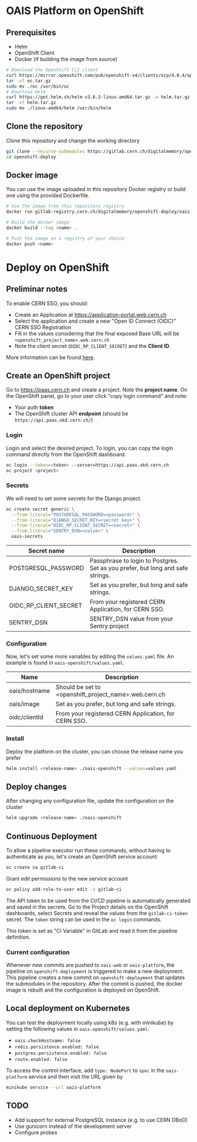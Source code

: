 # OAIS Platform on OpenShift

## Prerequisites

- Helm
- OpenShift Client
- Docker (if building the image from source)

```bash
# Download the OpenShift CLI client
curl https://mirror.openshift.com/pub/openshift-v4/clients/ocp/4.8.4/openshift-client-linux.tar.gz -o oc.tar.gz
tar -xf oc.tar.gz
sudo mv ./oc /usr/bin/oc
# Download Helm
curl https://get.helm.sh/helm-v3.6.3-linux-amd64.tar.gz -o helm.tar.gz
tar -xf helm.tar.gz
sudo mv ./linux-amd64/helm /usr/bin/helm
```

## Clone the repository

Clone this repository and change the working directory

```bash
git clone --recurse-submodules https://gitlab.cern.ch/digitalmemory/openshift-deploy.git
cd openshift-deploy
```

## Docker image

You can use the image uploaded in this repository Docker registry or build one using the provided Dockerfile.

```bash
# Use the image from this repository registry
docker run gitlab-registry.cern.ch/digitalmemory/openshift-deploy/oais

# Build the docker image
docker build --tag <name> .

# Push the image on a registry of your choice
docker push <name>
```


# Deploy on OpenShift

## Preliminar notes

To enable CERN SSO, you should:

- Create an Application at <https://application-portal.web.cern.ch>
- Select the application and create a new "Open ID Connect (OIDC)" CERN SSO Registration
- Fill in the values considering that the final exposed Base URL will be `<openshift_project_name>.web.cern.ch`
- Note the client secret (`OIDC_RP_CLIENT_SECRET`) and the **Client ID**.

More information can be found [here](https://auth.docs.cern.ch/user-documentation/oidc/oidc/).

## Create an OpenShift project

Go to https://paas.cern.ch and create a project. Note the **project name**. On the OpenShift panel, go to your user click "copy login command" and note:

- Your auth **token**
- The OpenShift cluster API **endpoint** (should be `https://api.paas.okd.cern.ch/`)

### Login

Login and select the desired project. To login, you can copy the login command directly from the OpenShift dashboard.

```bash
oc login --token=<token> --server=https://api.paas.okd.cern.ch
oc project <project>
```

### Secrets

We will need to set some secrets for the Django project.

```bash
oc create secret generic \
  --from-literal="POSTGRESQL_PASSWORD=<password>" \
  --from-literal="DJANGO_SECRET_KEY=<secret key>" \
  --from-literal="OIDC_RP_CLIENT_SECRET=<secret>" \
  --from-literal="SENTRY_DSN=<value>" \
  oais-secrets
```

| Secret name           | Description                                                                     |
|-----------------------|---------------------------------------------------------------------------------|
| POSTGRESQL_PASSWORD   | Passphrase to login to Postgres. Set as you prefer, but long and safe strings.  |
| DJANGO_SECRET_KEY     | Set as you prefer, but long and safe strings.                                   |
| OIDC_RP_CLIENT_SECRET | From your registered CERN Application, for CERN SSO.                            |
| SENTRY_DSN            | SENTRY_DSN value from your Sentry project                                       |

### Configuration

Now, let's set some more variables by editing the `values.yaml` file. An example is found in `oais-openshift/values.yaml`.

| Name                  | Description                                                                     |
|-----------------------|---------------------------------------------------------------------------------|
| oais/hostname         | Should be set to <openshift_project_name>.web.cern.ch                           |
| oais/image            | Set as you prefer, but long and safe strings.                                   |
| oidc/clientId         | From your registered CERN Application, for CERN SSO.                            |


### Install

Deploy the platform on the cluster, you can choose the release name you prefer

```bash
helm install <release-name> ./oais-openshift --values=values.yaml
```

## Deploy changes

After changing any configuration file, update the configuration on the cluster

```bash
helm upgrade <release-name> ./oais-openshift
```

## Continuous Deployment

To allow a pipeline executor run these commands, without having to authenticate as you, let's create an OpenShift service account:

```bash
oc create sa gitlab-ci
```

Grant edit permissions to the new service account

```bash
oc policy add-role-to-user edit -z gitlab-ci
```

The API token to be used from the CI/CD pipeline is automatically generated and saved in the secrets. Go to the Project details on the OpenShift dashboards, select Secrets and reveal the values from the `gitlab-ci-token` secret. The `token` string can be used in the `oc login` commands.

This token is set as "CI Variable" in GitLab and read it from the pipeline definition.


### Current configuration

Whenever new commits are pushed to `oais-web` or `oais-platform`, the pipeline on `openshift-deployment` is triggered to make a new deployment.
This pipeline creates a new commit on `openshift-deployment` that updates the submodules in the repository.
After the commit is pushed, the docker image is rebuilt and the configuration is deployed on OpenShift.

## Local deployment on Kubernetes

You can test the deployment locally using k8s (e.g. with minikube) by setting the following values in `oais-openshift/values.yaml`:

- `oais.checkHostname: false`
- `redis.persistence.enabled: false`
- `postgres.persistence.enabled: false`
- `route.enabled: false`

To access the control interface, add `type: NodePort` to `spec` in the `oais-platform` service and then visit the URL given by
```bash
minikube service --url oais-platform
```

## TODO

- Add support for external PostgreSQL instance (e.g. to use CERN DBoD)
- Use gunicorn instead of the development server
- Configure probes
